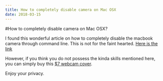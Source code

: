 ```yaml
---
title: How to completely disable camera on Mac OSX
date: 2018-03-15
---
```

#How to completely disable camera on Mac OSX?

I found this wonderful article on how to completely disable the macbook camera through command line. This is not for the faint hearted.
[Here is the link](https://www.macobserver.com/tips/macos-disable-webcam-mac/)

However, if you think you do not possess the kinda skills mentioned here, you can simply buy this [$7 webcam cover](https://www.ebay.com/itm/3-Pcs-Pack-Webcam-Cover-Slider-Camera-Shield-for-Laptop-Pad-Tablet-Phone-Privacy/142638813214?_trkparms=pageci%3A36fb67c3-28b4-11e8-a98c-74dbd1802c4f%7Cparentrq%3A2c4aa2a81620a8840f19512ffffc4689%7Ciid%3A1&_trksid=p2481888.c100675.m4236).

Enjoy your privacy.


